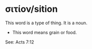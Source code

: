 # σιτίον/sition
This word is a type of thing. It is a noun.
* This word means grain or food.

See: Acts 7:12
